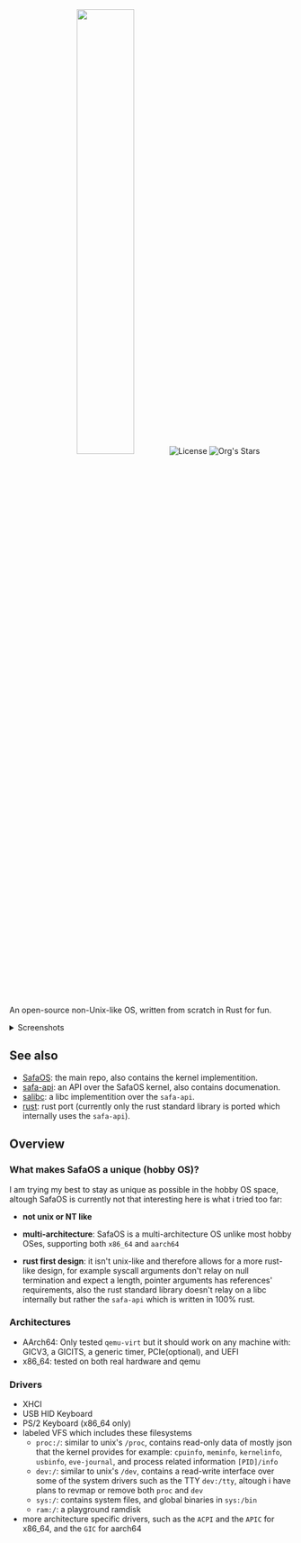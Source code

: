 <div align="center">
<img src="https://repository-images.githubusercontent.com/825143915/95735661-0205-4029-97d5-fcfa347c8067" width="45%" height="45%>


# 

[![License](https://img.shields.io/github/license/SafaOS/SafaOS?color=red)](https://github.com/SafaOS/SafaOS/blob/main/LICENSE) ![Org's Stars](https://img.shields.io/github/stars/SafaOS?style=flat-square)
</div>

An open-source non-Unix-like OS, written from scratch in Rust for fun.
<details>
  <summary>Screenshots</summary>

  ## Screenshots
  ![aarch64](https://safiworks.github.io/imgs/screenshots/SafaOS-3.0.1-aarch64.png "aarch64 on v0.3.1")

  ![real-hardware](https://safiworks.github.io/imgs/screenshots/SafaOS-3.0.1-rlhw.jpg "real hardware running v0.3.1 with a connected USB Keyboard")  

  ![x86_64](https://safiworks.github.io/imgs/screenshots/SafaOS-3.0.1-x86_64.png "x86_64 on v0.3.1")

  ![running lua](https://safiworks.github.io/imgs/screenshots/SafaOS070525.png "running lua on v0.2.1")

  ![running tests](https://safiworks.github.io/imgs/screenshots/SafaOS-3.0.1-tests.png "running tests on v0.3.1")
</details>

## See also
- [SafaOS](https://github.com/SafaOS/SafaOS): the main repo, also contains the kernel implementition.
- [safa-api](https://github.com/SafaOS/safa-api): an API over the SafaOS kernel, also contains documenation.
- [salibc](https://github.com/SafaOS/libc): a libc implementition over the `safa-api`.
- [rust](https://github.com/SafaOS/rust/tree/stable): rust port (currently only the rust standard library is ported which internally uses the `safa-api`).

## Overview
### What makes SafaOS a unique (hobby OS)?
I am trying my best to stay as unique as possible in the hobby OS space, altough SafaOS is currently not that interesting here is what i tried too far:

- **not unix or NT like**
- **multi-architecture**:
SafaOS is a multi-architecture OS unlike most hobby OSes, supporting both `x86_64` and `aarch64`

- **rust first design**:
it isn't unix-like and therefore allows for a more rust-like design, for example syscall arguments don't relay on null termination and expect a length, pointer arguments has references' requirements, also the rust standard library doesn't relay on a libc internally but rather the `safa-api` which is written in 100% rust.

### Architectures
- AArch64: Only tested `qemu-virt` but it should work on any machine with: GICV3, a GICITS, a generic timer, PCIe(optional), and UEFI
- x86_64: tested on both real hardware and qemu

### Drivers
- XHCI
- USB HID Keyboard
- PS/2 Keyboard (x86_64 only)
- labeled VFS which includes these filesystems
  - `proc:/`: similar to unix's `/proc`, contains read-only data of mostly json that the kernel provides for example: `cpuinfo`, `meminfo`, `kernelinfo`, `usbinfo`, `eve-journal`, and process related information `[PID]/info`
  - `dev:/`: similar to unix's `/dev`, contains a read-write interface over some of the system drivers such as the TTY `dev:/tty`, altough i have plans to revmap or remove both `proc` and `dev` 
  - `sys:/`: contains system files, and global binaries in `sys:/bin`
  - `ram:/`: a playground ramdisk
- more architecture specific drivers, such as the `ACPI` and the `APIC` for x86_64, and the `GIC` for aarch64
